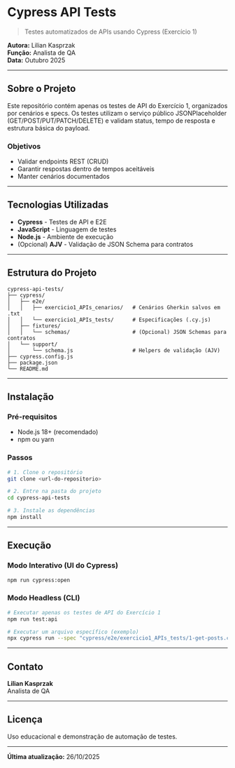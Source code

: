 # Cypress API Tests

> Testes automatizados de APIs usando Cypress (Exercício 1)

**Autora:** Lilian Kasprzak  
**Função:** Analista de QA  
**Data:** Outubro 2025

---

## Sobre o Projeto

Este repositório contém apenas os testes de API do Exercício 1, organizados por cenários e specs. Os testes utilizam o serviço público JSONPlaceholder (GET/POST/PUT/PATCH/DELETE) e validam status, tempo de resposta e estrutura básica do payload.

### Objetivos
- Validar endpoints REST (CRUD)
- Garantir respostas dentro de tempos aceitáveis
- Manter cenários documentados

---

## Tecnologias Utilizadas

- **Cypress** - Testes de API e E2E
- **JavaScript** - Linguagem de testes
- **Node.js** - Ambiente de execução
- (Opcional) **AJV** - Validação de JSON Schema para contratos

---

## Estrutura do Projeto

```
cypress-api-tests/
├── cypress/
│   ├── e2e/
│   │   ├── exercicio1_APIs_cenarios/   # Cenários Gherkin salvos em .txt
│   │   └── exercicio1_APIs_tests/      # Especificações (.cy.js)
│   ├── fixtures/
│   │   └── schemas/                    # (Opcional) JSON Schemas para contratos
│   └── support/
│       └── schema.js                   # Helpers de validação (AJV)
├── cypress.config.js
├── package.json
└── README.md
```

---

## Instalação

### Pré-requisitos
- Node.js 18+ (recomendado)
- npm ou yarn

### Passos

```bash
# 1. Clone o repositório
git clone <url-do-repositorio>

# 2. Entre na pasta do projeto
cd cypress-api-tests

# 3. Instale as dependências
npm install
```

---

## Execução

### Modo Interativo (UI do Cypress)
```bash
npm run cypress:open
```

### Modo Headless (CLI)
```bash
# Executar apenas os testes de API do Exercício 1
npm run test:api

# Executar um arquivo específico (exemplo)
npx cypress run --spec "cypress/e2e/exercicio1_APIs_tests/1-get-posts.cy.js"
```

---

 

## Contato

**Lilian Kasprzak**  
Analista de QA

---

## Licença

Uso educacional e demonstração de automação de testes.

---

**Última atualização:** 26/10/2025